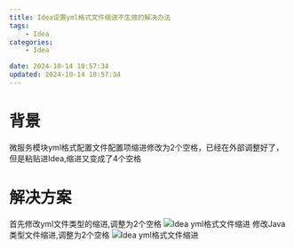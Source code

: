 ```yaml
---
title: Idea设置yml格式文件缩进不生效的解决办法
tags: 
	- Idea
categories: 
	- Idea

date: 2024-10-14 10:57:34	
updated: 2024-10-14 10:57:34
---
```

# <span id="inline-blue">背景</span> 
微服务模块yml格式配置文件配置项缩进修改为2个空格，已经在外部调整好了，但是粘贴进Idea,缩进又变成了4个空格

# <span id="inline-blue">解决方案</span> 
首先修改yml文件类型的缩进,调整为2个空格
![Idea yml格式文件缩进](/images/Maven/Yml/Yml_20241014_001.png)
修改Java类型文件缩进,调整为2个空格
![Idea yml格式文件缩进](/images/Maven/Yml/Yml_20241014_002.png)




